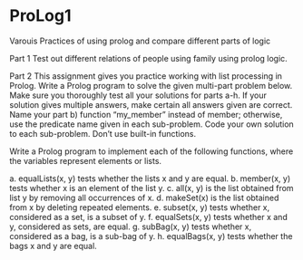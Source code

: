 # ProLog1

Varouis Practices of using prolog and compare different parts of logic 

Part 1 
Test out different relations of people using family using prolog logic.



Part 2 
This assignment gives you practice working with list processing in Prolog.  Write a Prolog program to solve the given multi-part problem below.  Make sure you thoroughly test all your solutions for parts a-h.  If your solution gives multiple answers, make certain all answers given are correct.  Name your part b) function “my_member”
instead of member; otherwise, use the predicate name given in each sub-problem. 
 Code your own solution to each sub-problem.  Don’t use built-in functions.    

Write a Prolog program to implement each of the following functions, 
where the variables represent elements or lists. 

a. equalLists(x, y) tests whether the lists x and y are equal. 
b. member(x, y) tests whether x is an element of the list y. 
c. all(x, y) is the list obtained from list y by removing all occurrences of x. 
d. makeSet(x) is the list obtained from x by deleting repeated elements. 
e. subset(x, y) tests whether x, considered as a set, is a subset of y. 
f. equalSets(x, y) tests whether x and y, considered as sets, are equal. 
g. subBag(x, y) tests whether x, considered as a bag, is a sub-bag of y. 
h. equalBags(x, y) tests whether the bags x and y are equal.
